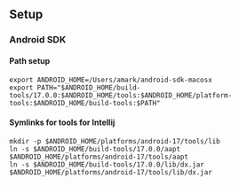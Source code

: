 ## Setup

### Android SDK

#### Path setup

    export ANDROID_HOME=/Users/amark/android-sdk-macosx
    export PATH="$ANDROID_HOME/build-tools/17.0.0:$ANDROID_HOME/tools:$ANDROID_HOME/platform-tools:$ANDROID_HOME/build-tools:$PATH" 

#### Symlinks for tools for Intellij

    mkdir -p $ANDROID_HOME/platforms/android-17/tools/lib
    ln -s $ANDROID_HOME/build-tools/17.0.0/aapt $ANDROID_HOME/platforms/android-17/tools/aapt
    ln -s $ANDROID_HOME/build-tools/17.0.0/lib/dx.jar $ANDROID_HOME/platforms/android-17/tools/lib/dx.jar
